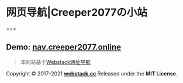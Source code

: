 # 网页导航|Creeper2077の小站
===
## Demo: [ nav.creeper2077.online](https://nav.creeper2077.online)
> 本网站基于[Webstack网址导航](https://github.com/WebStackPage/WebStackPage.github.io)

Copyright © 2017-2021 **[webstack.cc](https://webstack.cc)** Released under the **MIT License**.

